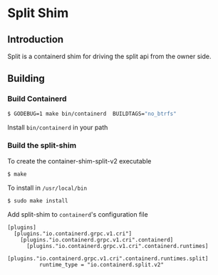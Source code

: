 # Split Shim

## Introduction
Split is a containerd shim for driving the split api from the owner side. 

## Building 

### Build Containerd
```bash
$ GODEBUG=1 make bin/containerd  BUILDTAGS="no_btrfs"
```

Install `bin/containerd` in your path

### Build the split-shim
To create the container-shim-split-v2 executable
```bash
$ make
```

To install in `/usr/local/bin`
```bash
$ sudo make install
```

Add split-shim to `containerd`'s configuration file
```
[plugins]
  [plugins."io.containerd.grpc.v1.cri"]
    [plugins."io.containerd.grpc.v1.cri".containerd]
      [plugins."io.containerd.grpc.v1.cri".containerd.runtimes]
        [plugins."io.containerd.grpc.v1.cri".containerd.runtimes.split]
          runtime_type = "io.containerd.split.v2"
```
